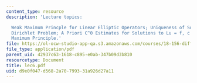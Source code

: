 ```yaml
---
content_type: resource
description: 'Lecture topics:

  Weak Maximum Princple for Linear Elliptic Operators; Uniqueness of Solutions to
  Dirichlet Problem; A Priori C^0 Estimates for Solutions to Lu = f, c leq 0; Strong
  Maximum Principle.'
file: https://ol-ocw-studio-app-qa.s3.amazonaws.com/courses/18-156-differential-analysis-spring-2004/d9e0f047d5682a70799331a926d27a11_lec6.pdf
file_type: application/pdf
parent_uid: 42937c63-1618-c895-e0ab-347b09d3b810
resourcetype: Document
title: lec6.pdf
uid: d9e0f047-d568-2a70-7993-31a926d27a11
---
```

